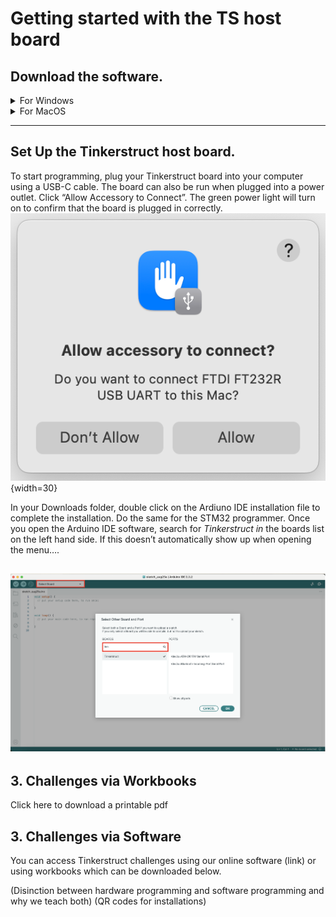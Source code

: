 # Getting started with the TS host board

## Download the software.

<details><summary>For Windows</summary>
<ol> 
<li>Install the Arduino IDE using one of the links below: </li>
    <p><a href="https://downloads.arduino.cc/arduino-ide/arduino-ide_2.3.2_Windows_64bit.exe">Windows 10 or newer, 64 bits (recommended) </a> </li> </p>
    <p><a href="https://downloads.arduino.cc/arduino-ide/arduino-ide_2.3.2_Windows_64bit.msi">MSI Installer </a> </p>
    <p><a href="https://downloads.arduino.cc/arduino-ide/arduino-ide_2.3.2_Windows_64bit.zip">ZIP File </a> </p>
<li>Install the Tinkerstruct board manager <a href="https://github.com/ellipticsystems/ArduinoBoardManager/releases/download/2.7.1/STM32-2.7.1.tar.bz2">here.</a></li>
<li> Install the latest STM Cube Programmer on the ST website <a href="https://www.st.com/en/development-tools/stm32cubeprog.html"> here. </a> </li>
</ol>
</details>

<details><summary>For MacOS</summary>
<ol>
<li>Install the Arduino IDE using one of the links below: </li>
    <p><a href="https://downloads.arduino.cc/arduino-ide/arduino-ide_2.3.2_macOS_64bit.dmg">Intel, 10.15: “Catalina” or newer, 64 bitsE</a> </p>
    <p><a href="https://downloads.arduino.cc/arduino-ide/arduino-ide_2.3.2_macOS_arm64.dmg">Apple Silicon, 11: “Big Sur” or newer, 64 bits</a> </p>
<li>Install the Tinkerstruct board manager <a href="https://github.com/ellipticsystems/ArduinoBoardManager/releases/download/2.7.1/STM32-2.7.1.tar.bz2">here.</a></li>
<li> Install the latest STM Cube Programmer on the ST website <a href="https://www.st.com/en/development-tools/stm32cubeprog.html"> here. </a> </li>
</ol>
</details>



---

## Set Up the Tinkerstruct host board.

To start programming, plug your Tinkerstruct board into your computer using a USB-C cable. The board can also be run
when plugged into a power outlet. Click “Allow Accessory to Connect”. The green power light will turn on to confirm that
the board is plugged in correctly.
![plugin.png](images%2Fplugin.png){width=30}

In your Downloads folder, double click on the Ardiuno IDE installation file to complete the installation. Do the same
for the STM32 programmer. Once you open the Arduino IDE software, search for _Tinkerstruct in_ the boards list on the
left hand side. If this doesn’t automatically show up when opening the menu….

![load_board.png](images%2Fload_board.png)
---

## 3. Challenges via Workbooks

Click here to download a printable pdf

## 3. Challenges via Software

You can access Tinkerstruct challenges using our online software (link) or using workbooks which can be downloaded
below.


(Disinction between hardware programming and software programming and why we teach both)
(QR codes for installations)
